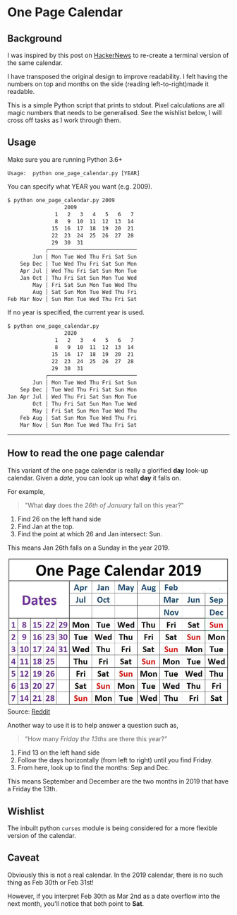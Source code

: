 # One Page Calendar

## Background

I was inspired by this post on [HackerNews](https://news.ycombinator.com/item?id=21921165) to re-create a terminal version of the same calendar.

I have transposed the original design to improve readability. I felt having the numbers on top and months on the side (reading left-to-right)made it readable.

This is a simple Python script that prints to stdout. Pixel calculations are all magic numbers that needs to be generalised. See the wishlist below, I will cross off tasks as I work through them.

## Usage

Make sure you are running Python 3.6+

```plain
Usage:  python one_page_calendar.py [YEAR]
```

You can specify what YEAR you want (e.g. 2009).

```plain
$ python one_page_calendar.py 2009
                  2009
               1   2   3   4   5   6   7
               8   9  10  11  12  13  14
              15  16  17  18  19  20  21
              22  23  24  25  26  27  28
              29  30  31
            ┌────────────────────────────
        Jun │ Mon Tue Wed Thu Fri Sat Sun
    Sep Dec │ Tue Wed Thu Fri Sat Sun Mon
    Apr Jul │ Wed Thu Fri Sat Sun Mon Tue
    Jan Oct │ Thu Fri Sat Sun Mon Tue Wed
        May │ Fri Sat Sun Mon Tue Wed Thu
        Aug │ Sat Sun Mon Tue Wed Thu Fri
Feb Mar Nov │ Sun Mon Tue Wed Thu Fri Sat
```

If no year is specified, the current year is used.

```plain
$ python one_page_calendar.py
                  2020
               1   2   3   4   5   6   7
               8   9  10  11  12  13  14
              15  16  17  18  19  20  21
              22  23  24  25  26  27  28
              29  30  31
            ┌────────────────────────────
        Jun │ Mon Tue Wed Thu Fri Sat Sun
    Sep Dec │ Tue Wed Thu Fri Sat Sun Mon
Jan Apr Jul │ Wed Thu Fri Sat Sun Mon Tue
        Oct │ Thu Fri Sat Sun Mon Tue Wed
        May │ Fri Sat Sun Mon Tue Wed Thu
    Feb Aug │ Sat Sun Mon Tue Wed Thu Fri
    Mar Nov │ Sun Mon Tue Wed Thu Fri Sat
```

---

## How to read the one page calendar

This variant of the one page calendar is really a glorified **day** look-up calendar. Given a *date*, you can look up what **day** it falls on.

For example,

> "What **day** does the *26th of January* fall on this year?"

1. Find 26 on the left hand side
2. Find Jan at the top.
3. Find the point at which 26 and Jan intersect: Sun.

This means Jan 26th falls on a Sunday in the year 2019.

![one page calendar 2019](./opc.jpg)
Source: [Reddit](https://www.reddit.com/r/coolguides/comments/ad5dbu/onr_page_calendar_2019/)

Another way to use it is to help answer a question such as,

> "How many *Friday the 13ths* are there this year?"

1. Find 13 on the left hand side
2. Follow the days horizontally (from left to right) until you find Friday.
3. From here, look up to find the months: Sep and Dec.

This means September and December are the two months in 2019 that have a Friday the 13th.

## Wishlist

The inbuilt python `curses` module is being considered for a more flexible version of the calendar.

## Caveat

Obviously this is not a real calendar. In the 2019 calendar, there is no such thing as Feb 30th or Feb 31st!

However, if you interpret Feb 30th as Mar 2nd as a date overflow into the next month, you'll notice that both point to **Sat**.
